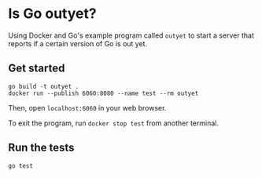 # Is Go outyet?

Using Docker and Go's example program called ```outyet``` to start a server that reports if a certain version of Go is out yet.

## Get started
```
go build -t outyet .
docker run --publish 6060:8080 --name test --rm outyet
```

Then, open ```localhost:6060``` in your web browser.

To exit the program, run ```docker stop test``` from another terminal.

## Run the tests
```
go test
```